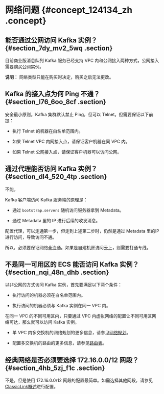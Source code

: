 # 网络问题 {#concept_124134_zh .concept}

## 能否通过公网访问 Kafka 实例？ {#section_7dy_mv2_5wq .section}

目前商业版消息队列 Kafka 服务已经支持 VPC 内和公网接入两种方式，公网接入需要购买公网实例。

**说明：** 网络类型只能在购买时决定，购买之后无法更改。

## Kafka 的接入点为何 Ping 不通？ {#section_l76_6oo_8cf .section}

安全最小原则，Kafka 集群默认禁止 Ping，但可以 Telnet。但需要保证以下前提：

-   执行 Telnet 的机器在白名单范围内。

-   如果 Telnet VPC 内网接入点，请保证客户机器在同 VPC 内。

-   如果 Telnet 公网接入点，请保证客户机器可以访问公网。


## 通过代理能否访问 Kafka 实例？ {#section_dl4_520_4tp .section}

不能。

Kafka 客户端访问 Kafka 服务端的原理是：

-   通过 `bootstrap.servers` 随机访问服务器拿到 Metadata。

-   通过 Metadata 里的 IP 进行后续的收发消息。


配置代理，可以走通第一步，但走到上述第二步时，仍然是通过 Metadata 里的IP进行访问，导致访问不通。

所以，必须要保证网络全连通。如果是自建机房访问云上，则需要打通专线。

## 不是同一可用区的 ECS 能否访问 Kafka 实例？ {#section_nqi_48n_dhb .section}

以非公网的方式访问 Kafka 实例，首先要满足以下两个条件：

-   执行访问的机器必须在白名单范围内。

-   执行访问的机器必须与 Kafka 实例在同一 VPC 内。


在同一 VPC 的不同可用区内，只要通过 VPC 内虚拟网络的配置让不同可用区网络可达，那么就可以访问 Kafka 实例。

-   单 VPC 内多交换机的网络规划的更多信息，请参见[网络规划](../../../../cn.zh-CN/最佳实践/网络规划.md#)。

-   配置多交换机的路由的更多信息，请参见[路由表](../../../../cn.zh-CN/用户指南/路由/概述.md#section_rmh_4nb_r2b)。


## 经典网络是否必须要选择 172.16.0.0/12 网段？ {#section_4hb_5zj_f1c .section}

不是，但是使用 172.16.0.0/12 网段的配置最简单。如需选择其他网段，请参见 [ClassicLink概述](../../../../cn.zh-CN/用户指南/网络连接/ClassicLink/ClassicLink概述.md#)进行配置。

